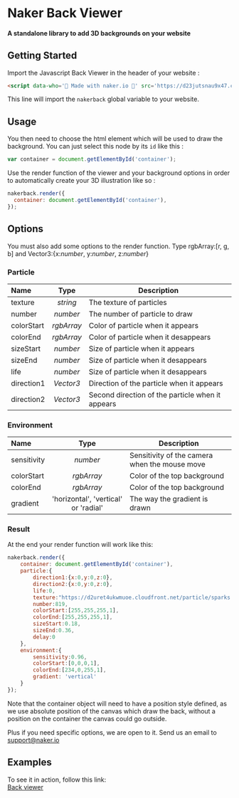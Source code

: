 # Naker Back Viewer
#### A standalone library to add 3D backgrounds on your website

## Getting Started

Import the Javascript Back Viewer in the header of your website :

```html
<script data-who='💎 Made with naker.io 💎' src='https://d23jutsnau9x47.cloudfront.net/back/v1.0.2/viewer.js' ></script>
```

This line will import the `nakerback` global variable to your website.

## Usage

You then need to choose the html element which will be used to draw the background. You can just select this node by its `id` like this :
```javascript
var container = document.getElementById('container');
```

Use the render function of the viewer and your background options in order to automatically create your 3D illustration like so :

```javascript
nakerback.render({
  container: document.getElementById('container'),
});
```

## Options
You must also add some options to the render function.
Type rgbArray:[r, g, b] and Vector3:{x:_number_, y:_number_, z:_number_}

### Particle

| Name           | Type            | Description                                    |
| :------------- | :----------:    | -----------------------------------------------|
| texture        | _string_        | The texture of particles                       |
| number         | _number_        | The number of particle to draw                 |
| colorStart     | _rgbArray_      | Color of particle when it appears              |
| colorEnd       | _rgbArray_      | Color of particle when it desappears           |
| sizeStart      | _number_        | Size of particle when it appears               |
| sizeEnd        | _number_        | Size of particle when it desappears            |
| life           | _number_        | Size of particle when it desappears            |
| direction1     | _Vector3_       | Direction of the particle when it appears      |
| direction2     | _Vector3_       | Second direction of the particle when it appears |

### Environment

| Name           | Type            | Description                                    |
| :------------- | :----------:    | -----------------------------------------------|
| sensitivity    | _number_        | Sensitivity of the camera when the mouse move  |
| colorStart     | _rgbArray_      | Color of the top background                    |
| colorEnd       | _rgbArray_      | Color of the top background                    |
| gradient       | 'horizontal', 'vertical' or 'radial' | The way the gradient is drawn   |

### Result
At the end your render function will work like this:
```javascript
nakerback.render({
    container: document.getElementById('container'),
    particle:{
        direction1:{x:0,y:0,z:0},
        direction2:{x:0,y:0,z:0},
        life:0,
        texture:"https://d2uret4ukwmuoe.cloudfront.net/particle/sparks.png",
        number:819,
        colorStart:[255,255,255,1],
        colorEnd:[255,255,255,1],
        sizeStart:0.18,
        sizeEnd:0.36,
        delay:0
    },
    environment:{
        sensitivity:0.96,
        colorStart:[0,0,0,1],
        colorEnd:[234,0,255,1],
        gradient: 'vertical'
    }
});
```

Note that the container object will need to have a position style defined, as we use absolute position of the canvas which draw the back, without a position on the container the canvas could go outside.

Plus if you need specific options, we are open to it. Send us an email to support@naker.io

## Examples

To see it in action, follow this link:  
[Back viewer](https://codepen.io/pichou/pen/QegLbG)  
